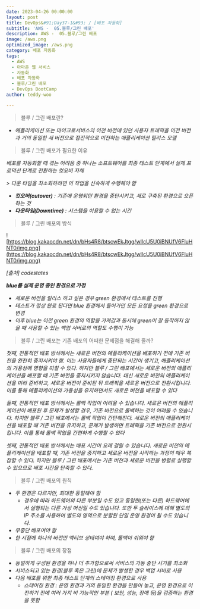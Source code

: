 ```yaml
---
date: 2023-04-26 00:00:00
layout: post
title: DevOps&#91;Day37-1&#93; / [배포 자동화]
subtitle: 'AWS -  05.블루/그린 배포'
description: AWS -  05.블루/그린 배포
image: /aws.png
optimized_image: /aws.png
category: 배포 자동화
tags:
  - AWS
  - 아마존 웹 서비스
  - 자동화
  - 배포 자동화
  - 블루/그린 배포
  - DevOps BootCamp
author: teddy-woo

---
```



> 블루 / 그린 배포란?
> 
- *애플리케이션 또는 마이크로서비스의 이전 버전에 있던 사용자 트래픽을 이전 버전과 거의 동일한 새 버전으로 점진적으로 이전하는 애플리케이션 릴리스 모델*

> 블루 / 그린 배포가 필요한 이유
> 

*배포를 자동화할 때 겪는 어려움 중 하나는 소프트웨어를 최종 테스트 단계에서 실제 프로덕션 단계로 전환하는 컷오버 자체*

*> 다운 타임을 최소화하려면 이 작업을 신속하게 수행해야 함*

- ***컷오버(cutover)** : 기존에 운영되던 환경을 중단시키고, 새로 구축된 환경으로 오픈하는 것*
- ***다운타임(Downtime)** : 시스템을 이용할 수 없는 시간*

> 블루 / 그린 배포의 방식
> 

![https://blog.kakaocdn.net/dn/bHs4R8/btscwEkJtgg/wIlcU5U0iBNUfV6FluHNT0/img.png](https://blog.kakaocdn.net/dn/bHs4R8/btscwEkJtgg/wIlcU5U0iBNUfV6FluHNT0/img.png)

*[출처] codestates*

***blue를 실제 운영 중인 환경으로 가정***

- *새로운 버전을 릴리스 하고 싶은 경우 green 환경에서 테스트를 진행*
- *테스트가 정상 완료 된다면 blue 환경에서 들어가던 모든 요청을 green 환경으로 변경*
- *이후 blue는 이전 green 환경의 역할을 가져감과 동시에 green이 잘 동작하지 않을 때 사용할 수 있는 백업 서버로의 역할도 수행이 가능*

> 블루 / 그린 배포는 기존 배포의 어떠한 문제점을 해결해 줄까?
> 

*첫째, 전통적인 배포 방식에서는 새로운 버전의 애플리케이션을 배포하기 전에 기존 버전을 완전히 중지시켜야 함. 이는 사용자들에게 중단되는 시간이 생기고, 애플리케이션의 가용성에 영향을 미칠 수 있다. 하지만 블루 / 그린 배포에서는 새로운 버전의 애플리케이션을 배포할 때 기존 버전을 중지시키지 않습니다. 대신 새로운 버전의 애플리케이션을 미리 준비하고, 새로운 버전이 준비된 뒤 트래픽을 새로운 버전으로 전환시킵니다. 이를 통해 애플리케이션의 가용성을 유지하면서도 새로운 버전을 배포할 수 있다*

*둘째, 전통적인 배포 방식에서는 롤백 작업이 어려울 수 있습니다. 새로운 버전의 애플리케이션이 배포된 후 문제가 발생할 경우, 기존 버전으로 롤백하는 것이 어려울 수 있습니다. 하지만 블루 / 그린 배포에서는 롤백 작업이 간단해진다. 새로운 버전의 애플리케이션을 배포할 때 기존 버전을 유지하고, 문제가 발생하면 트래픽을 기존 버전으로 전환시킵니다. 이를 통해 롤백 작업을 간편하게 수행할 수 있다*

*셋째, 전통적인 배포 방식에서는 배포 시간이 오래 걸릴 수 있습니다. 새로운 버전의 애플리케이션을 배포할 때, 기존 버전을 중지하고 새로운 버전을 시작하는 과정이 매우 복잡할 수 있다. 하지만 블루 / 그린 배포에서는 기존 버전과 새로운 버전을 병렬로 실행할 수 있으므로 배포 시간을 단축할 수 있다.*

> 블루 / 그린 배포의 원칙
> 
- *두 환경은 다르지만, 최대한 동일해야 함*
    - *경우에 따라 하드웨어의 다른 부분일 수도 있고 동일한(또는 다른) 하드웨어에서 실행되는 다른 가상 머신일 수도 있습니다. 또한 두 슬라이스에 대해 별도의 IP 주소를 사용하여 별도의 영역으로 분할된 단일 운영 환경이 될 수도 있습니다.*
- *무중단 배포여야 함*
- *한 시점에 하나의 버전만 액티브 상태여야 하며, 롤백이 쉬워야 함*

> 블루 / 그린 배포의 장점
> 
- *동일하게 구성된 환경을 하나 더 추가함으로써 서비스의 가동 중단 시기를 최소화*
- *서비스되고 있는 환경(블루 혹은 그린)에 문제가 발생한 경우 백업 서버로 사용*
- *다음 배포를 위한 최종 테스트 단계의 스테이징 환경으로 사용*
    - *스테이징 환경 : 운영 환경과 거의 동일한 환경을 만들어 놓고, 운영 환경으로 이전하기 전에 여러 가지 비 기능적인 부분 ( 보안, 성능, 장애 등)을 검증하는 환경을 뜻함*